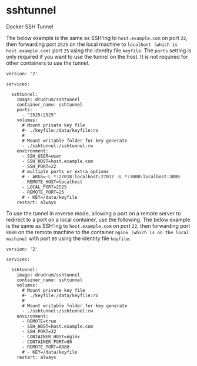 # sshtunnel
Docker SSH Tunnel

The below example is the same as SSH'ing to `host.example.com` on port `22`, then forwarding port `2525` on the local machine to `localhost (which is host.example.com)` port `25` using the identity file `keyfile`. The `ports` setting is only required if you want to use the tunnel on the host. It is not required for other containers to use the tunnel.

```
version: '2'

services:

  sshtunnel:
    image: drudrum/sshtunnel
    container_name: sshtunnel
    ports:
      - "2525:2525"
    volumes:
      # Mount private key file
      #- ./keyfile:/data/keyfile:ro
      #
      # Mount writable folder for key generate
      - ./sshtunnel:/sshtunnel:rw
    environment:
      - SSH_USER=user
      - SSH_HOST=host.example.com
      - SSH_PORT=22
      # multiple ports or extra options
      # - ARGS=-L *:27018:localhost:27017 -L *:3000:localhost:3000
      - REMOTE_HOST=localhost
      - LOCAL_PORT=2525
      - REMOTE_PORT=25
      # - KEY=/data/keyfile
    restart: always
```

To use the tunnel in reverse mode, allowing a port on a remote server to redirect to a port on a local container, use the following. The below example is the same as SSH'ing to `host.example.com` on port `22`, then forwarding port `8080` on the remote machine to the container `nginx (which is on the local machine)` with port `80` using the identity file `keyfile`.

```
version: '2'

services:

  sshtunnel:
    image: drudrum/sshtunnel
    container_name: sshtunnel
    volumes:
      # Mount private key file
      #- ./keyfile:/data/keyfile:ro
      #
      # Mount writable folder for key generate
      - ./sshtunnel:/sshtunnel:rw
    environment:
      - REMOTE=true
      - SSH_HOST=host.example.com
      - SSH_PORT=22
      - CONTAINER_HOST=nginx
      - CONTAINER_PORT=80
      - REMOTE_PORT=8080
      # - KEY=/data/keyfile
    restart: always
```

